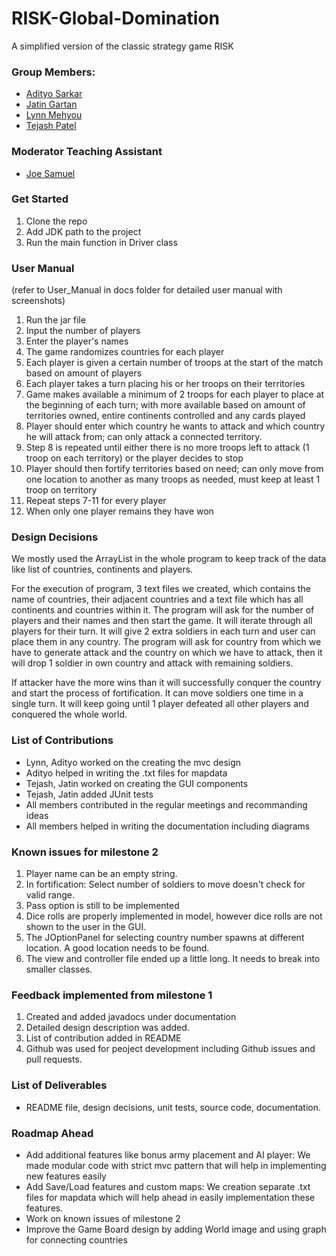 # RISK-Global-Domination
 A simplified version of the classic strategy game RISK
 
 ### Group Members:
 * [Adityo Sarkar](https://github.com/theadityo)
 * [Jatin Gartan](https://github.com/JatinGartan)
 * [Lynn Mehyou](https://github.com/lynnmehyou)
 * [Tejash Patel](https://github.com/tejash3402)

### Moderator Teaching Assistant
* [Joe Samuel](https://github.com/joefsamuel)

### Get Started
1. Clone the repo
2. Add JDK path to the project
3. Run the main function in Driver class

### User Manual
(refer to User_Manual in docs folder for detailed user manual with screenshots)
1) Run the jar file
2) Input the number of players 
3) Enter the player's names
4) The game randomizes countries for each player
5) Each player is given a certain number of troops at the start of the match based on amount of players
6) Each player takes a turn placing his or her troops on their territories
7) Game makes available a minimum of 2 troops for each player to place at the beginning of each turn; with more available based on amount of territories owned, entire continents controlled and any cards played 
8) Player should enter which country he wants to attack and which country he will attack from; can only attack a connected territory.
9) Step 8 is repeated until either there is no more troops left to attack (1 troop on each territory) or the player decides to stop
10) Player should then fortify territories based on need; can only move from one location to another as many troops as needed, must keep at least 1 troop on territory
11) Repeat steps 7-11 for every player
12) When only one player remains they have won

### Design Decisions
We mostly used the ArrayList in the whole program to keep track of the data like list of countries, continents and players. 

For the execution of program, 3 text files we created, which contains the name of countries, their adjacent countries and a 
text file which has all continents and countries within it. The program will ask for the 
number of players and their names and then start the game. It will iterate through all 
players for their turn. It will give 2 extra soldiers in each turn and user can place 
them in any country. The program will ask for country from which we have to generate 
attack and the country on which we have to attack, then it will drop 1 soldier in own 
country and attack with remaining soldiers. 

If attacker have the more wins than it will successfully conquer the country and 
start the process of fortification. It can move soldiers one time in a single turn. 
It will keep going until 1 player defeated all other players and conquered the 
whole world.

### List of Contributions
- Lynn, Adityo worked on the creating the mvc design
- Adityo helped in writing the .txt files for mapdata
- Tejash, Jatin worked on creating the GUI components
- Tejash, Jatin added JUnit tests
- All members contributed in the regular meetings and recommanding ideas
- All members helped in writing the documentation including diagrams

### Known issues for milestone 2
1. Player name can be an empty string.
2. In fortification: Select number of soldiers to move doesn't check for valid range.
3. Pass option is still to be implemented
4. Dice rolls are properly implemented in model, however dice rolls are not shown to the user in the GUI.
5. The JOptionPanel for selecting country number spawns at different location. A good location needs to be found.
6. The view and controller file ended up a little long. It needs to break into smaller classes.

### Feedback implemented from milestone 1
1. Created and added javadocs under documentation
2. Detailed design description was added.
3. List of contribution added in README
4. Github was used for peoject development including Github issues and pull requests.

### List of Deliverables
- README file, design decisions, unit tests, source code, documentation.

### Roadmap Ahead
- Add additional features like bonus army placement and AI player: We made modular code with strict mvc pattern that will help in implementing new features easily
- Add Save/Load features and custom maps: We creation separate .txt files for mapdata which will help ahead in easily implementation these features.
- Work on known issues of milestone 2
- Improve the Game Board design by adding World image and using graph for connecting countries
